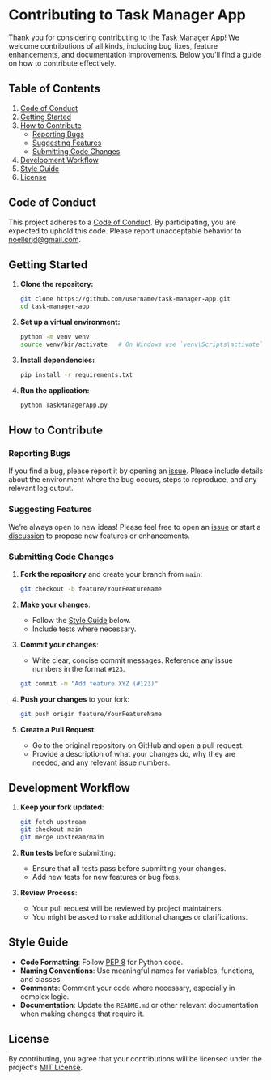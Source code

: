 # Contributing to Task Manager App

Thank you for considering contributing to the Task Manager App! We welcome contributions of all kinds, including bug fixes, feature enhancements, and documentation improvements. Below you'll find a guide on how to contribute effectively.

## Table of Contents
1. [Code of Conduct](#code-of-conduct)
2. [Getting Started](#getting-started)
3. [How to Contribute](#how-to-contribute)
    - [Reporting Bugs](#reporting-bugs)
    - [Suggesting Features](#suggesting-features)
    - [Submitting Code Changes](#submitting-code-changes)
4. [Development Workflow](#development-workflow)
5. [Style Guide](#style-guide)
6. [License](#license)

## Code of Conduct

This project adheres to a [Code of Conduct](https://github.com/noellerjd/Task-Manager-App/blob/main/CODE_OF_CONDUCT.md). By participating, you are expected to uphold this code. Please report unacceptable behavior to [noellerjd@gmail.com](mailto:noellerjd@gmail.com).

## Getting Started

1. **Clone the repository:**
    ```bash
    git clone https://github.com/username/task-manager-app.git
    cd task-manager-app
    ```

2. **Set up a virtual environment:**
    ```bash
    python -m venv venv
    source venv/bin/activate   # On Windows use `venv\Scripts\activate`
    ```

3. **Install dependencies:**
    ```bash
    pip install -r requirements.txt
    ```

4. **Run the application:**
    ```bash
    python TaskManagerApp.py
    ```

## How to Contribute

### Reporting Bugs

If you find a bug, please report it by opening an [issue](https://github.com/noellerjd/task-manager-app/issues). Please include details about the environment where the bug occurs, steps to reproduce, and any relevant log output.

### Suggesting Features

We’re always open to new ideas! Please feel free to open an [issue](https://github.com/noellerjd/task-manager-app/issues) or start a [discussion](https://github.com/noellerjd/task-manager-app/discussions) to propose new features or enhancements.

### Submitting Code Changes

1. **Fork the repository** and create your branch from `main`:
    ```bash
    git checkout -b feature/YourFeatureName
    ```

2. **Make your changes**:
    - Follow the [Style Guide](#style-guide) below.
    - Include tests where necessary.

3. **Commit your changes**:
    - Write clear, concise commit messages. Reference any issue numbers in the format `#123`.
    ```bash
    git commit -m "Add feature XYZ (#123)"
    ```

4. **Push your changes** to your fork:
    ```bash
    git push origin feature/YourFeatureName
    ```

5. **Create a Pull Request**:
    - Go to the original repository on GitHub and open a pull request.
    - Provide a description of what your changes do, why they are needed, and any relevant issue numbers.

## Development Workflow

1. **Keep your fork updated**:
    ```bash
    git fetch upstream
    git checkout main
    git merge upstream/main
    ```

2. **Run tests** before submitting:
    - Ensure that all tests pass before submitting your changes.
    - Add new tests for new features or bug fixes.

3. **Review Process**:
    - Your pull request will be reviewed by project maintainers.
    - You might be asked to make additional changes or clarifications.

## Style Guide

- **Code Formatting**: Follow [PEP 8](https://www.python.org/dev/peps/pep-0008/) for Python code.
- **Naming Conventions**: Use meaningful names for variables, functions, and classes.
- **Comments**: Comment your code where necessary, especially in complex logic.
- **Documentation**: Update the `README.md` or other relevant documentation when making changes that require it.

## License

By contributing, you agree that your contributions will be licensed under the project's [MIT License](LICENSE).
